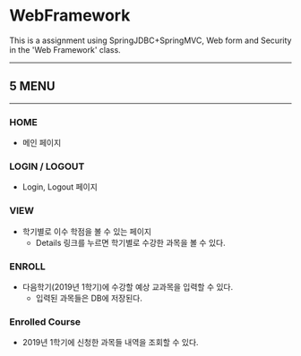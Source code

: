 # WebFramework
This is a assignment using SpringJDBC+SpringMVC, Web form and Security in the 'Web Framework' class.

* * *

## 5 MENU

***

### HOME
* 메인 페이지

### LOGIN / LOGOUT
* Login, Logout 페이지

### VIEW
* 학기별로 이수 학점을 볼 수 있는 페이지
  * Details 링크를 누르면 학기별로 수강한 과목을 볼 수 있다.

### ENROLL
* 다음학기(2019년 1학기)에 수강할 예상 교과목을 입력할 수 있다.
  * 입력된 과목들은 DB에 저장된다.

### Enrolled Course
* 2019년 1학기에 신청한 과목들 내역을 조회할 수 있다.
